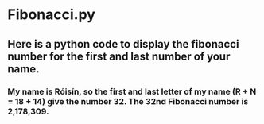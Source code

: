  # Fibonacci.py 
 
 
 ## Here is a python code to display the fibonacci number for the first and last number of your name. 
 
 
 
 
 
 
 
 ### My name is Róisín, so the first and last letter of my name (R + N = 18 + 14) give the number  32. The 32nd Fibonacci number is 2,178,309.  
 
